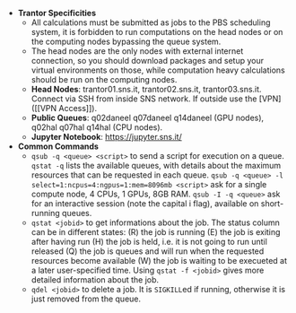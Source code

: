 - **Trantor Specificities**
	- All calculations must be submitted as jobs to the PBS scheduling system, it is forbidden to run computations on the head nodes or on the computing nodes bypassing the queue system.
	- The head nodes are the only nodes with external internet connection, so you should download packages and setup your virtual environments on those, while computation heavy calculations should be run on the computing nodes.
	- **Head Nodes**: trantor01.sns.it, trantor02.sns.it, trantor03.sns.it.
	  Connect via SSH from inside SNS network. If outside use the [VPN]([[VPN Access]]).
	- **Public Queues**: q02daneel q07daneel q14daneel (GPU nodes), q02hal q07hal q14hal (CPU nodes).
	- **Jupyter Notebook**: https://jupyter.sns.it/
- **Common Commands**
	- `qsub -q <queue> <script>` to send a script for execution on a queue.
	  `qstat -q` lists the available queues, with details about the maximum resources that can be requested in each queue.
	  `qsub -q <queue> -l select=1:ncpus=4:ngpus=1:mem=8096mb <script>` ask for a single compute node, 4 CPUs, 1 GPUs, 8GB RAM.
	  `qsub -I -q <queue>` ask for an interactive session (note the capital i flag), available on short-running queues.
	- `qstat <jobid>` to get informations about the job. The status column can be in different states: (R) the job is running (E) the job is exiting after having run (H) the job is held, i.e. it is not going to run until released (Q) the job is queues and will run when the requested resources become available (W) the job is waiting to be execueted at a later user-specified time.
	  Using `qstat -f <jobid>` gives more detailed information about the job.
	- `qdel <jobid>` to delete a job. It is `SIGKILL`ed if running, otherwise it is just removed from the queue.